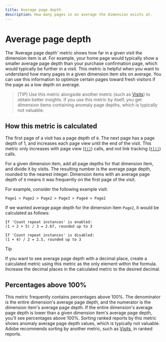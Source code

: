 ```yaml
---
title: Average page depth
description: How many pages in on average the dimension exists at.
---
```


# Average page depth

The 'Average page depth' metric shows how far in a given visit the dimension item is at. For example, your home page would typically show a smaller average page depth than your purchase confirmation page, which would typically be further in a visit. This metric is helpful when you want to understand how many pages in a given dimension item sits on average. You can use this information to optimize certain pages toward fresh visitors if the page as a low depth on average.

>[TIP] Use this metric alongside another metric (such as [Visits](visits.md)) to obtain better insights. If you use this metric by itself, you get dimension items containing anomaly page depths, which is typically not valuable.

## How this metric is calculated

The first page of a visit has a page depth of `0`. The next page has a page depth of 1, and increases each page view until the end of the visit. This metric only increases with page view ([`t()`](/help/implement/vars/functions/t-method.md)) calls, and not link tracking ([`tl()`](/help/implement/vars/functions/tl-method.md)) calls.

For a given dimension item, add all page depths for that dimension item, and divide it by visits. The resulting number is the average page depth, rounded to the nearest integer. Dimension items with an average page depth of `0` means it was frequently on the first page of the visit.

For example, consider the following example visit:

```text
Page1 > Page2 > Page2 > Page3 > Page4 > Page2
```

If we wanted average page depth for the dimension item `Page2`, it would be calculated as follows:

```text
If 'Count repeat instances' is enabled:
(1 + 2 + 5) / 3 = 2.67, rounded up to 3

If 'Count repeat instances' is disabled:
(1 + 4) / 2 = 2.5, rounded up to 3
```

>[!TIP]
>
>If you want to see average page depth with a decimal place, create a calculated metric using this metric as the only element within the formula. Increase the decimal places in the calculated metric to the desired decimal.

## Percentages above 100%

This metric frequently contains percentages above 100%. The denominator is the entire dimension's average page depth, and the numerator is the dimension item's average page depth. If the entire dimension's average page depth is lower than a given dimension item's average page depth, you'll see percentages above 100%. Sorting ranked reports by this metric shows anomaly average page depth values, which is typically not valuable. Adobe recommends sorting by another metric, such as [Visits](visits.md), in ranked reports.